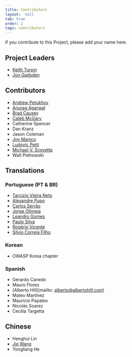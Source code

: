 ```yaml
---
title: Contributors
layout:  null
tab: true
order: 2
tags: contributors
---
```


If you contribute to this Project, please add your name here.

## Project Leaders

* [Keith Turpin](mailto:Keith.Turpin@owasp.org)
* [Jon Gadsden](mailto:jon.gadsden@owasp.org)

## Contributors

* [Andrew Petukhov](mailto:petand@lvk.cs.msu.su)
* [Anurag Agarwal](mailto:anurag.agarwal@yahoo.com)
* [Brad Causey](mailto:bradcausey@owasp.org)
* [Caleb McGary](mailto:Caleb.mcgary@gmail.com)
* Catherine Spencer
* Dan Kranz
* Jason Coleman
* [Jim Manico](mailto:jim.manico@owasp.org)
* [Ludovic Petit](mailto:ludovic.petit@owasp.org)
* [Michael V. Scovetta](mailto:michael.scovetta@gmail.com)
* Walt Pietrowski

## Translations

### Portuguese (PT & BR)

* [Tarcizio Vieira Neto](mailto:tarciziovn@gmail.com)
* [Alexandre Pupo](mailto:alexandrepupo@yahoo.com.br)
* [Carlos Serrão](mailto:carlos.serrao@owasp.org)
* [Jorge Olimpia](mailto:jorgeolimpia@gmail.com)
* [Leandro Gomes](mailto:leandrock@gmail.com)
* [Paulo Silva](mailto:me@pauloasilva.com)
* [Rogério Vicente](mailto:rogeriopvl@gmail.com)
* [Sílvio Correia Filho](mailto:silviofilhosf@gmail.com)

### Korean

* OWASP Korea chapter

### Spanish

* Gerardo Canedo
* Mauro Flores
* [Alberto Hill](mailto: alberto@albertohill.com)
* Mateo Martinez
* Mauricio Papaleo
* Nicolás Soarez
* Cecilia Targetta

## Chinese

* Henghui Lin
* [Jie Wang](mailto:wangj@owasp.org.cn)
* Yongliang He
